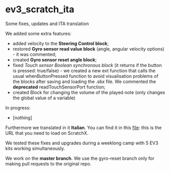 # ev3_scratch_ita
Some fixes, updates and ITA translation

We added some extra features:
- added velocity to the **Steering Control block**;
- restored **Gyro sensor read value block** (angle, angular velocity options) - it was commented;
- created **Gyro sensor reset angle block**;
- fixed *Touch sensor Boolean synchronous block* (it returns if the button is pressed: true/false) - we created a new ext function that calls the usual whenButtonPressed function to avoid visualisation problems of the blocks after saving and loading the .sbx file. We commented the **deprecated** readTouchSensorPort function;
- created Block for changing the volume of the played note (only changes the global value of a variable)

In progress:
- [nothing]

Furthermore we translated in it **Italian**. You can find it in this [file](http://scollovati.github.io/ev3_scratch/ev3_scratch_ita.js): this is the URL that you need to load on ScratchX.

We tested these fixes and upgrades during a weeklong camp with 5 EV3 kits working simultaneously.

We work on the **master branch**.
We use the gyro-reset branch only for making pull requests to the original repo.
